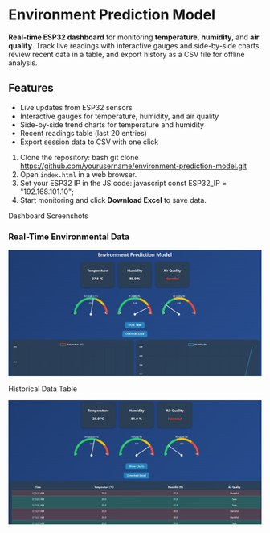 # Environment Prediction Model

**Real-time ESP32 dashboard** for monitoring **temperature**, **humidity**, and **air quality**. Track live readings with interactive gauges and side-by-side charts, review recent data in a table, and export history as a CSV file for offline analysis.

## Features
- Live updates from ESP32 sensors  
- Interactive gauges for temperature, humidity, and air quality  
- Side-by-side trend charts for temperature and humidity  
- Recent readings table (last 20 entries)  
- Export session data to CSV with one click  

1. Clone the repository:
bash
git clone https://github.com/yourusername/environment-prediction-model.git
2. Open `index.html` in a web browser.
3. Set your ESP32 IP in the JS code:
javascript
const ESP32_IP = "192.168.101.10";
4. Start monitoring and click **Download Excel** to save data.


Dashboard Screenshots
### Real-Time Environmental Data
<p align="center">
  <img src="https://github.com/iarpan1/esp32_environmental_sensor/blob/master/img/Screenshot%202025-08-15%20021342.png?raw=true" alt="Real-Time Data" width="600"/>
</p>

Historical Data Table

<p align="center">
  <img src="https://github.com/iarpan1/esp32_environmental_sensor/blob/master/img/Screenshot%202025-08-15%20021541.png?raw=true" alt="Historical Table" width="600"/>
</p>
